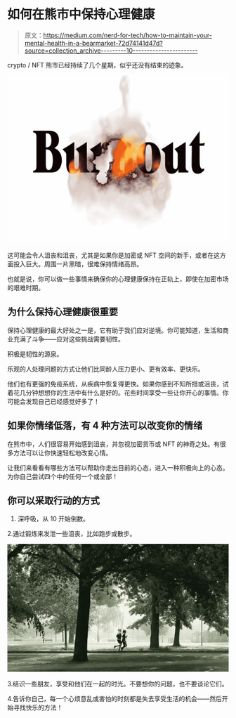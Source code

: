 # 如何在熊市中保持心理健康

> 原文：<https://medium.com/nerd-for-tech/how-to-maintain-your-mental-health-in-a-bearmarket-72d74141d47d?source=collection_archive---------10----------------------->

crypto / NFT 熊市已经持续了几个星期，似乎还没有结束的迹象。

![](img/b6b031db8458dca37f7b426641fbe023.png)

这可能会令人沮丧和沮丧，尤其是如果你是加密或 NFT 空间的新手，或者在这方面投入巨大。周围一片黑暗，很难保持情绪高昂。

也就是说，你可以做一些事情来确保你的心理健康保持在正轨上，即使在加密市场的艰难时期。

## 为什么保持心理健康很重要

保持心理健康的最大好处之一是，它有助于我们应对逆境。你可能知道，生活和商业充满了斗争——应对这些挑战需要韧性。

积极是韧性的源泉。

乐观的人处理问题的方式让他们比同龄人压力更小、更有效率、更快乐。

他们也有更强的免疫系统，从疾病中恢复得更快。如果你感到不知所措或沮丧，试着花几分钟想想你的生活中有什么是好的。花些时间享受一些让你开心的事情。你可能会发现自己已经感觉好多了！

## 如果你情绪低落，有 4 种方法可以改变你的情绪

在熊市中，人们很容易开始感到沮丧，并忽视加密货币或 NFT 的神奇之处。有很多方法可以让你快速轻松地改变心情。

让我们来看看有哪些方法可以帮助你走出目前的心态，进入一种积极向上的心态。为你自己尝试四个中的任何一个或全部！

## 你可以采取行动的方式

1.  深呼吸，从 10 开始倒数。

2.通过锻炼来发泄一些沮丧，比如跑步或散步。

![](img/c58dd4047093489ebf1d8e4f8ef0fe05.png)

3.结识一些朋友，享受和他们在一起的时光。不要想你的问题，也不要谈论它们。

4.告诉你自己，每一个心烦意乱或害怕的时刻都是失去享受生活的机会——然后开始寻找快乐的方法！